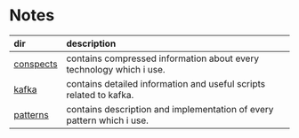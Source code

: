 # Notes

| dir                    | description                                                           |
|:-----------------------|:----------------------------------------------------------------------|
| [conspects](conspects) | contains compressed information about every technology which i use.   |
| [kafka](kafka)         | contains detailed information and useful scripts related to kafka.    |
 | [patterns](patterns)   | contains description and implementation of every pattern which i use. |